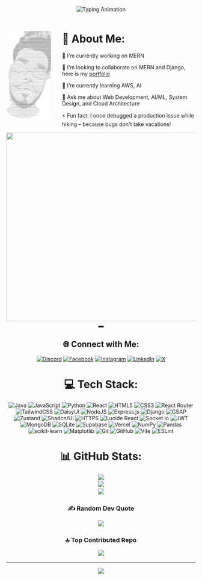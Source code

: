 <div align="center">
 
 
<p align="center">
  <img src="https://readme-typing-svg.demolab.com?font=Fira+Code&weight=600&size=22&duration=3000&pause=1000&color=F7DF1L&center=true&vCenter=true&multiline=false&repeat=true&random=false&width=600&height=100&lines=Welcome%2C+I%27m+Aman;Welcome%2C+I%27m+a+MERN+developer;Welcome%2C+I%27m+a+Django+developer;Welcome%2C+I%27m+a+space+lover;Welcome%2C+I%27m+an+AI+enthusiast" alt="Typing Animation">
</p>


<div style="display: flex; align-items: center; justify-content: center; gap: 30px;">

  <!-- ASCII Art (Left) -->
  <div style="flex: 0.5; text-align: center;">
    <img src="ASCII-art (1).png"/>
  </div>

  <!-- About Me (Right) -->
  <div style="flex: 1.5; text-align: left;">
    <h1>💫 About Me:</h1>
    <p>🔭 I'm currently working on MERN</p>
    <p>👯 I'm looking to collaborate on MERN and Django, here is my <a href="https://iportfolio2.vercel.app/">portfolio</a> </p>
    <p>🌱 I'm currently learning AWS, AI</p>
    <p>💬 Ask me about Web Development, AI/ML, System Design, and Cloud Architecture</p>
    <p>⚡ Fun fact: I once debugged a production issue while hiking – because bugs don't take vacations!</p>

  </div>

</div>
    <img src="https://c.tenor.com/vVvjk9R65CUAAAAC/tenor.gif" width="800" height="500">▬


## 🌐 Connect with Me:
[![Discord](https://img.shields.io/badge/Discord-%237289DA.svg?logo=discord&logoColor=white)](https://discord.gg/https://discord.com/channels/1222110907589595187/1222112822125658163) [![Facebook](https://img.shields.io/badge/Facebook-%231877F2.svg?logo=Facebook&logoColor=white)](https://www.facebook.com/profile.php?id=100088125770558) [![Instagram](https://img.shields.io/badge/Instagram-%23E4405F.svg?logo=Instagram&logoColor=white)](https://www.instagram.com/_baarish2211_/?utm_source=qr&igsh=ZDZ5NmFiOW04bmoz) [![LinkedIn](https://img.shields.io/badge/LinkedIn-%230077B5.svg?logo=linkedin&logoColor=white)](https://www.linkedin.com/in/aman-baghel-1a99a42a7/) [![X](https://img.shields.io/badge/X-black.svg?logo=X&logoColor=white)](https://x.com/KumarBaarish)

# 💻 Tech Stack:
![Java](https://img.shields.io/badge/java-%23ED8B00.svg?style=for-the-badge&logo=openjdk&logoColor=white) ![JavaScript](https://img.shields.io/badge/javascript-%23323330.svg?style=for-the-badge&logo=javascript&logoColor=%23F7DF1E) ![Python](https://img.shields.io/badge/python-3670A0?style=for-the-badge&logo=python&logoColor=ffdd54) ![React](https://img.shields.io/badge/react-%2320232a.svg?style=for-the-badge&logo=react&logoColor=%2361DAFB) ![HTML5](https://img.shields.io/badge/html5-%23E34F26.svg?style=for-the-badge&logo=html5&logoColor=white) ![CSS3](https://img.shields.io/badge/css3-%231572B6.svg?style=for-the-badge&logo=css3&logoColor=white) ![React Router](https://img.shields.io/badge/React_Router-CA4245?style=for-the-badge&logo=react-router&logoColor=white) ![TailwindCSS](https://img.shields.io/badge/tailwindcss-%2338B2AC.svg?style=for-the-badge&logo=tailwind-css&logoColor=white) ![DaisyUI](https://img.shields.io/badge/daisyui-5A0EF8?style=for-the-badge&logo=daisyui&logoColor=white) ![NodeJS](https://img.shields.io/badge/node.js-6DA55F?style=for-the-badge&logo=node.js&logoColor=white) ![Express.js](https://img.shields.io/badge/express.js-%23404d59.svg?style=for-the-badge&logo=express&logoColor=%2361DAFB) ![Django](https://img.shields.io/badge/django-%23092E20.svg?style=for-the-badge&logo=django&logoColor=white) ![GSAP](https://img.shields.io/badge/GSAP-88CE02?style=for-the-badge&logo=greensock&logoColor=white) ![Zustand](https://img.shields.io/badge/zustand-%2320232a.svg?style=for-the-badge&logo=react&logoColor=%2361DAFB) ![Shadcn/UI](https://img.shields.io/badge/shadcn/ui-000000?style=for-the-badge&logo=shadcnui&logoColor=white) ![HTTPS](https://img.shields.io/badge/HTTPS-FF5E00?style=for-the-badge&logo=http&logoColor=white) ![Lucide React](https://img.shields.io/badge/Lucide_React-gray?style=for-the-badge&logo=react&logoColor=white) ![Socket.io](https://img.shields.io/badge/Socket.io-black?style=for-the-badge&logo=socket.io&badgeColor=010101) ![JWT](https://img.shields.io/badge/JWT-black?style=for-the-badge&logo=JSON%20web%20tokens) ![MongoDB](https://img.shields.io/badge/MongoDB-%234ea94b.svg?style=for-the-badge&logo=mongodb&logoColor=white) ![SQLite](https://img.shields.io/badge/sqlite-%2307405e.svg?style=for-the-badge&logo=sqlite&logoColor=white) ![Supabase](https://img.shields.io/badge/Supabase-3ECF8E?style=for-the-badge&logo=supabase&logoColor=white) ![Vercel](https://img.shields.io/badge/vercel-%23000000.svg?style=for-the-badge&logo=vercel&logoColor=white) ![NumPy](https://img.shields.io/badge/numpy-%23013243.svg?style=for-the-badge&logo=numpy&logoColor=white) ![Pandas](https://img.shields.io/badge/pandas-%23150458.svg?style=for-the-badge&logo=pandas&logoColor=white) ![scikit-learn](https://img.shields.io/badge/scikit--learn-%23F7931E.svg?style=for-the-badge&logo=scikit-learn&logoColor=white) ![Matplotlib](https://img.shields.io/badge/Matplotlib-%23ffffff.svg?style=for-the-badge&logo=Matplotlib&logoColor=black) ![Git](https://img.shields.io/badge/git-%23F05033.svg?style=for-the-badge&logo=git&logoColor=white) ![GitHub](https://img.shields.io/badge/github-%23121011.svg?style=for-the-badge&logo=github&logoColor=white) ![Vite](https://img.shields.io/badge/vite-%23646CFF.svg?style=for-the-badge&logo=vite&logoColor=white) ![ESLint](https://img.shields.io/badge/ESLint-4B3263?style=for-the-badge&logo=eslint&logoColor=white)

# 📊 GitHub Stats:
![](https://github-readme-stats.vercel.app/api?username=coder-i&theme=radical&hide_border=true&include_all_commits=true&count_private=true)<br/>
![](https://github-readme-streak-stats.herokuapp.com/?user=coder-i&theme=radical&hide_border=true)<br/>
![](https://github-readme-stats.vercel.app/api/top-langs/?username=coder-i&theme=radical&hide_border=true&include_all_commits=true&count_private=true&layout=compact)

 
 

### ✍️ Random Dev Quote
![](https://readme-typing-svg.demolab.com?font=Fira+Code&weight=600&size=22&duration=3000&pause=1000&color=F7DF1E&center=true&vCenter=true&multiline=true&repeat=false&random=false&width=600&height=100&lines=%22Make+it+work%2C+make+it+right%2C+make+it+fast.%22;-+Kent+Beck)

 

### 🔝 Top Contributed Repo
![](https://github-contributor-stats.vercel.app/api?username=coder-i&limit=5&theme=radical&combine_all_yearly_contributions=true)

---
[![](https://visitcount.itsvg.in/api?id=coder-i&icon=2&color=6)](https://visitcount.itsvg.in)

</div>